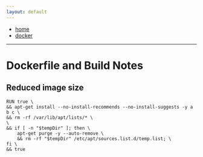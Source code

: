 ```yaml
---
layout: default
---
```

- [home](/index.md)
- [docker](/docker.md)
---
# Dockerfile and Build Notes

## Reduced image size
```
RUN true \
&& apt-get install --no-install-recommends --no-install-suggests -y a b c \
&& rm -rf /var/lib/apt/lists/* \
\
&& if [ -n "$tempDir" ]; then \
    apt-get purge -y --auto-remove \
    && rm -rf "$tempDir" /etc/apt/sources.list.d/temp.list; \
fi \
&& true
```